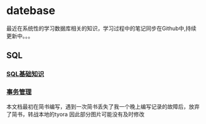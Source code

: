 # datebase
最近在系统性的学习数据库相关的知识，学习过程中的笔记同步在Github中,持续更新中。。。   
## SQL 
### [SQL基础知识](https://github.com/wertycn/datebase/blob/master/SQL/SQL%E5%9F%BA%E7%A1%80%E7%9F%A5%E8%AF%86.md)
### [事务管理](https://github.com/wertycn/datebase/blob/master/SQL/%E4%BA%8B%E5%8A%A1%E7%AE%A1%E7%90%86.md)
本文档最初在简书编写，遇到一次简书丢失了我一个晚上编写记录的故障后，放弃了简书，转战本地的tyora 因此部分图片可能没有及时修改
